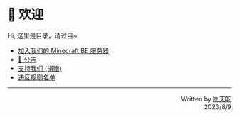 # 👋 欢迎
Hi, 这里是目录，请过目~

* [加入我们的 Minecraft BE 服务器](/play.md)
* [📢 公告](/info.md)
* [支持我们 (捐赠)](/donate.md)
* [违反规则名单](/blacklist.md)

---
<p align="right">
    Written by <a href="https://space.bilibili.com/355877984?from=search" target="_blank">岚天呀</a>
        <br>
    2023/8/9
</p>
